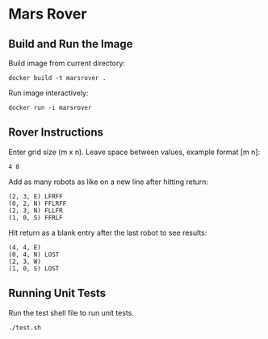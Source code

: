 # Mars Rover

## Build and Run the Image


Build image from current directory:

```
docker build -t marsrover . 
```

Run image interactively:

```
docker run -i marsrover
```

## Rover Instructions

Enter grid size (m x n). Leave space between values, example format [m n]:

```
4 8
```

Add as many robots as like on a new line after hitting return:

```
(2, 3, E) LFRFF
(0, 2, N) FFLRFF
(2, 3, N) FLLFR
(1, 0, S) FFRLF

```

Hit return as a blank entry after the last robot to see results:

```
(4, 4, E)
(0, 4, N) LOST
(2, 3, W)
(1, 0, S) LOST
```

## Running Unit Tests

Run the test shell file to run unit tests.

```
./test.sh
```